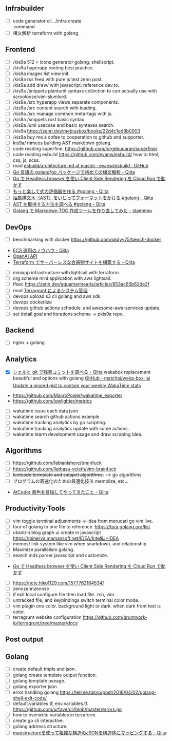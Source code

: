 ## Infrabuilder

- [ ] code generator cli. ./infra create <option> command
- [ ] 構文解析 terraform with golang.

## Frontend

- [ ] /kis9a 512 > icons generator golang, shellscript.
- [ ] /kis9a hyperapp rooting best practice.
- [ ] /kis9a images list view init.
- [ ] /kis9a rss feed with pure js test zenn post.
- [ ] /kis9a add draw/ with javascript. reference dev.to.
- [ ] /kis9a /snippets plantuml syntaxs collection to can actually use with scrooloose/vim-slumlord.
- [ ] /kis9a /src hyperapp views separate components.
- [ ] /kis9a /src content search with loading.
- [ ] /kis9a /src manage common meta-tags with js.
- [ ] /kis9a /snippets rust basic syntax
- [ ] /kis9a /uml usecase and basic syntaxes search.
- [ ] /kis9a <https://zenn.dev/mebiusbox/books/22d4c1ed9b0003>
- [ ] /kis9a buy me a cofee to cooperation to github and supporter.
- [ ] kis9a/ mmeos buliding AST markdown golang.
- [ ] code reading superfine. <https://github.com/jorgebucaran/superfine/>
- [ ] code reading esbuild <https://github.com/evanw/esbuild/> how to html, css, js, scss.
- [ ] read [esbuild/architecture.md at master · evanw/esbuild · GitHub](https://github.com/evanw/esbuild/blob/master/docs/architecture.md)
- [ ] [Go 言語の golang/go パッケージで初めての構文解析 - Qiita](https://qiita.com/po3rin/items/a19d96d29284108ad442)
- [ ] [Go で Headless browser を使い Client Side Rendering を Cloud Run で動かす](https://zenn.dev/0gm/articles/go_headless-browser_cloud-run)
- [ ] [もっと楽して式の評価器を作る #golang - Qiita](https://qiita.com/tenntenn/items/590caa61b9701d2ada23)
- [ ] [抽象構文木（AST）をいじってフォーマットをかける #golang - Qiita](https://qiita.com/tenntenn/items/8953f2ae80c610b353c8)
- [ ] [AST を取得する方法を調べる #golang - Qiita](https://qiita.com/tenntenn/items/13340f2845316532b55a)
- [ ] [Golang で Markdown TOC 作成ツールを作り直してみた - stamemo](https://stakiran.hatenablog.com/entry/2019/06/19/072427)

## DevOps

- [ ] benchmarking with docker <https://github.com/okdyy75/bench-docker>
- [ECS 運用のノウハウ - Qiita](https://qiita.com/naomichi-y/items/d933867127f27524686a)
- [OpenAI API](https://beta.openai.com/examples)
- [Terraform でサーバーレスな会員制サイトを構築する - Qiita](https://qiita.com/okubot55/items/fa0625bb98ffa771cdc4)
- [ ] miniapp infrastructure with lightsail with terraform.
- [ ] org scheme mini application with aws lightsail.
- [ ] tfsec <https://zenn.dev/aquamarinearia/articles/853ac65b62de2f>
- [ ] read [Terragrunt によるシステム管理](https://zenn.dev/aquamarinearia/articles/56202d4ae825dd)
- [ ] devops upload s3 cli golang and aws sdk.
- [ ] devops dockerlize
- [ ] devops github actions schedule. and awesome-aws-services update.
- [ ] set detail goal and iterations scheme -> pkis9a repo.

## Backend

- [ ] nginx + golang

## Analytics

- [x] [シェルと git で残業コミットを調べる - Qiita](https://qiita.com/310ma3/items/a44fee242c2076053834)
      wakabox replacement beautiful and options with golang
      [GitHub - matchai/waka-box: 📊 Update a pinned gist to contain your weekly WakaTime stats](https://github.com/matchai/waka-box)
- <https://github.com/MacroPower/wakatime_exporter>
- <https://github.com/lowlighter/metrics>
- [ ] wakatime issue each data json
- [ ] wakatime search github actions example
- [ ] wakatime tracking analytics by go scripting.
- [ ] wakatime tracking analytics update with some actions.
- [ ] wakatime tearm development usage and draw scraping idea.

## Algorithms

- [ ] <https://github.com/fabianishere/brainfuck>
- [ ] <https://github.com/llathasa-veleth/vim-brainfuck>
- [ ] ~~leetcode termplate and snippet algorithms.~~ --> go algorithms
- [ ] プログラムの高速化のための最適化技法 memolize, etc...
- [AtCoder 黄色を目指してやってきたこと - Qiita](https://qiita.com/hamamu/items/2e342d46d9f54732d42c)

## Productivity·Tools

- [ ] vim toggle terminal adjustments -> idea from merucari go vim live.
- [ ] tour of golang to one file to reference. <https://tour.golang.org/list>
- [ ] obsstrin blog graph ui create in javascript <https://minerva.mamansoft.net/IDEA/IntelliJ+IDEA>
- [ ] memos/ link system like vim when snarkdown. and relationship.
- [ ] Maximize parallelism golang.
- [ ] search mdx parser javascript and customize.
- [Go で Headless browser を使い Client Side Rendering を Cloud Run で動かす](https://zenn.dev/0gm/articles/go_headless-browser_cloud-run)
- [ ] <https://note.hiko1129.com/1577762164534/>
- [ ] zennzennzennse
- [ ] if exit local configure file then load file. zsh, vim.
- [ ] untracked file, and keybindings switch terminal color mode.
- [ ] vim plugin one color. background light or dark. when dark front text is color.
- [ ] terragrunt website configuration <https://github.com/gruntwork-io/terragrunt/tree/master/docs>

## Post output

## Golang

- [ ] create default tmpls and json.
- [ ] golang create template output function.
- [ ] golang template useage.
- [ ] golang exporter json.
- [ ] error handling golang <https://tellme.tokyo/post/2018/04/02/golang-shell-exit-code/>
- [ ] default.variables.tf, env.variables.tf.
      <https://github.com/urfave/cli/blob/master/errors.go>
- [ ] how to overwrite variables in terraform.
- [ ] create go cli interactive.
- [ ] golang address structure.
- [ ] [mapstructureを使って複雑な構造のJSONを構造体にマッピングする - Qiita](https://qiita.com/syumai/items/9e2441b0e8fda8281fdf)
